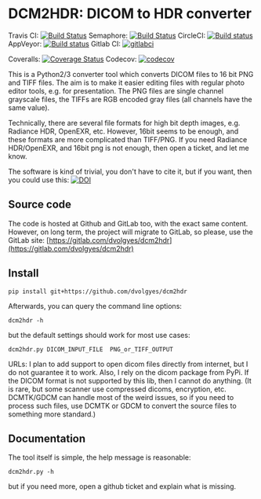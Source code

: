 DCM2HDR: DICOM to HDR converter
===============================
Travis CI: [![Build Status](https://travis-ci.org/dvolgyes/dcm2hdr.svg?branch=master)](https://travis-ci.org/dvolgyes/dcm2hdr)
Semaphore: [![Build Status](https://semaphoreci.com/api/v1/dvolgyes/dcm2hdr/branches/master/badge.svg)](https://semaphoreci.com/dvolgyes/dcm2hdr)
CircleCI: [![Build status](https://circleci.com/gh/dvolgyes/dcm2hdr.svg?style=svg)](https://circleci.com/gh/dvolgyes/dcm2hdr)
AppVeyor: [![Build status](https://ci.appveyor.com/api/projects/status/fcxff46jgyj32tgo?svg=true)](https://ci.appveyor.com/project/dvolgyes/dcm2hdr)
Gitlab CI: [![gitlabci](https://gitlab.com/dvolgyes/dcm2hdr/badges/master/build.svg)](https://gitlab.com/dvolgyes/dcm2hdr/pipelines)


Coveralls: [![Coverage Status](https://img.shields.io/coveralls/github/dvolgyes/dcm2hdr/master.svg)](https://coveralls.io/github/dvolgyes/dcm2hdr?branch=master)
Codecov: [![codecov](https://codecov.io/gh/dvolgyes/dcm2hdr/branch/master/graph/badge.svg)](https://codecov.io/gh/dvolgyes/dcm2hdr)

This is a Python2/3 converter tool which converts DICOM files to 16 bit PNG and TIFF files.
The aim is to make it easier editing files with regular photo editor tools, e.g. for presentation.
The PNG files are single channel grayscale files, 
the TIFFs are RGB encoded gray files (all channels have the same value).

Technically, there are several file formats for high bit depth images, e.g. Radiance HDR, OpenEXR, etc.
However, 16bit seems to be enough, and these formats are more complicated than TIFF/PNG.
If you need Radiance HDR/OpenEXR, and 16bit png is not enough, then open a ticket, and let me know.

The software is kind of trivial, you don't have to cite it, but if you want, then you could use this:
[![DOI](https://zenodo.org/badge/DOI/10.5281/zenodo.1246664.svg)](https://doi.org/10.5281/zenodo.1246664)



Source code
-----------

The code is hosted at Github and GitLab too, with the exact same content.
However, on long term, the project will migrate to GitLab, so please, use the GitLab site:
[https://gitlab.com/dvolgyes/dcm2hdr](https://gitlab.com/dvolgyes/dcm2hdr)



Install
-------

```
pip install git+https://github.com/dvolgyes/dcm2hdr
```

Afterwards, you can query the command line options:
```
dcm2hdr -h
```

but the default settings should work for most use cases:
```
dcm2hdr.py DICOM_INPUT_FILE  PNG_or_TIFF_OUTPUT
```

URLs: I plan to add support to open dicom files directly from internet,
but I do not guarantee it to work. Also, I rely on the dicom 
package from PyPi. If the DICOM format is not supported by this lib,
then I cannot do anything. (It is rare, but some scanner use compressed
dicoms, encryption, etc. DCMTK/GDCM can handle most of the weird issues,
so if you need to process such files, use DCMTK or GDCM to convert
the source files to something more standard.)

Documentation
-------------
The tool itself is simple, the help message is reasonable:

```
dcm2hdr.py -h
```

but if you need more, open a github ticket and explain what is missing.

